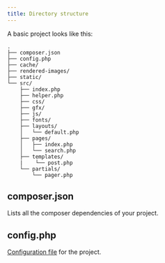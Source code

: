 ```yaml
---
title: Directory structure
---
```


A basic project looks like this:

```
.
├── composer.json
├── config.php
├── cache/
├── rendered-images/
├── static/
└── src/
    ├── index.php
    ├── helper.php
    ├── css/
    ├── gfx/
    ├── js/
    ├── fonts/
    ├── layouts/
    │   └── default.php
    ├── pages/
    │   ├── index.php
    │   └── search.php
    ├── templates/
    |    └── post.php
    └── partials/
        └── pager.php

```

## composer.json

Lists all the composer dependencies of your project.

## config.php

[Configuration file](/05-ref/01-config) for the project.
